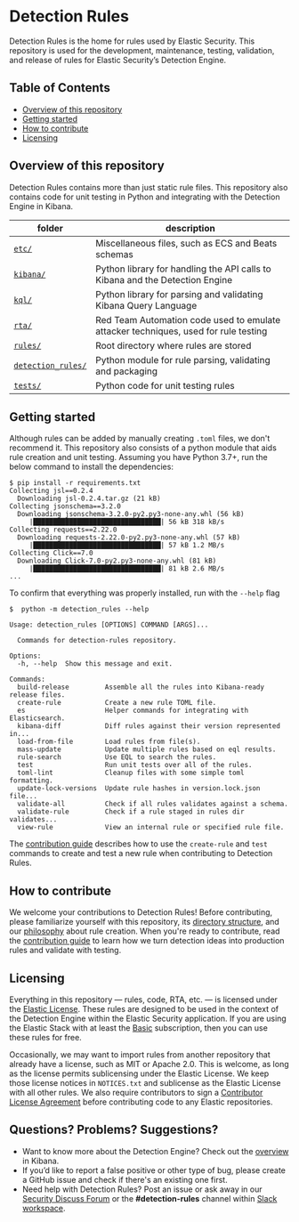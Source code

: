 # Detection Rules

Detection Rules is the home for rules used by Elastic Security. This repository is used for the development, maintenance, testing, validation, and release of rules for Elastic Security’s Detection Engine.
 
## Table of Contents
- [Overview of this repository](#overview-of-this-repository)
- [Getting started](#getting-started)
- [How to contribute](#how-to-contribute)
- [Licensing](#licensing)


## Overview of this repository

Detection Rules contains more than just static rule files. This repository also contains code for unit testing in Python and integrating with the Detection Engine in Kibana.

| folder                                |  description                                                                        |
|-------------------------------------- |------------------------------------------------------------------------------------ |
| [`etc/`](etc)                         | Miscellaneous files, such as ECS and Beats schemas                                  |
| [`kibana/`](kibana)                   | Python library for handling the API calls to Kibana and the Detection Engine        |
| [`kql/`](kql)                         | Python library for parsing and validating Kibana Query Language                     |
| [`rta/`](rta)                         | Red Team Automation code used to emulate attacker techniques, used for rule testing |
| [`rules/`](rules)                     | Root directory where rules are stored                                               |
| [`detection_rules/`](detection_rules) | Python module for rule parsing, validating and packaging                            |
| [`tests/`](tests)                     | Python code for unit testing rules                                                  |


## Getting started

Although rules can be added by manually creating `.toml` files, we don't recommend it. This repository also consists of a python module that aids rule creation and unit testing. Assuming you have Python 3.7+, run the below command to install the dependencies:
```console
$ pip install -r requirements.txt
Collecting jsl==0.2.4
  Downloading jsl-0.2.4.tar.gz (21 kB)
Collecting jsonschema==3.2.0
  Downloading jsonschema-3.2.0-py2.py3-none-any.whl (56 kB)
     |████████████████████████████████| 56 kB 318 kB/s 
Collecting requests==2.22.0
  Downloading requests-2.22.0-py2.py3-none-any.whl (57 kB)
     |████████████████████████████████| 57 kB 1.2 MB/s 
Collecting Click==7.0
  Downloading Click-7.0-py2.py3-none-any.whl (81 kB)
     |████████████████████████████████| 81 kB 2.6 MB/s 
...
```

To confirm that everything was properly installed, run with the `--help` flag
```console
$  python -m detection_rules --help

Usage: detection_rules [OPTIONS] COMMAND [ARGS]...

  Commands for detection-rules repository.

Options:
  -h, --help  Show this message and exit.

Commands:
  build-release         Assemble all the rules into Kibana-ready release files.
  create-rule           Create a new rule TOML file.
  es                    Helper commands for integrating with Elasticsearch.
  kibana-diff           Diff rules against their version represented in...
  load-from-file        Load rules from file(s).
  mass-update           Update multiple rules based on eql results.
  rule-search           Use EQL to search the rules.
  test                  Run unit tests over all of the rules.
  toml-lint             Cleanup files with some simple toml formatting.
  update-lock-versions  Update rule hashes in version.lock.json file...
  validate-all          Check if all rules validates against a schema.
  validate-rule         Check if a rule staged in rules dir validates...
  view-rule             View an internal rule or specified rule file.
```

The [contribution guide](CONTRIBUTING.md) describes how to use the `create-rule` and `test` commands to create and test a new rule when contributing to Detection Rules.


## How to contribute

We welcome your contributions to Detection Rules! Before contributing, please familiarize yourself with this repository, its [directory structure](#overview-of-this-repository), and our [philosophy](PHILOSOPHY.md) about rule creation. When you're ready to contribute, read the [contribution guide](CONTRIBUTING.md) to learn how we turn detection ideas into production rules and validate with testing.

## Licensing

Everything in this repository — rules, code, RTA, etc. — is licensed under the [Elastic License](LICENSE.txt). These rules are designed to be used in the context of the Detection Engine within the Elastic Security application. If you are using the Elastic Stack with at least the [Basic](https://www.elastic.co/subscriptions) subscription, then you can use these rules for free.


Occasionally, we may want to import rules from another repository that already have a license, such as MIT or Apache 2.0. This is welcome, as long as the license permits sublicensing under the Elastic License. We keep those license notices in `NOTICES.txt` and sublicense as the Elastic License with all other rules. We also require contributors to sign a [Contributor License Agreement](https://www.elastic.co/contributor-agreement) before contributing code to any Elastic repositories.

## Questions? Problems? Suggestions?

- Want to know more about the Detection Engine? Check out the [overview](https://www.elastic.co/guide/en/siem/guide/current/detection-engine-overview.html) in Kibana.
- If you’d like to report a false positive or other type of bug, please create a GitHub issue and check if there's an existing one first.
- Need help with Detection Rules? Post an issue or ask away in our [Security Discuss Forum](https://discuss.elastic.co/c/security/) or the **#detection-rules** channel within [Slack workspace](https://www.elastic.co/blog/join-our-elastic-stack-workspace-on-slack).
